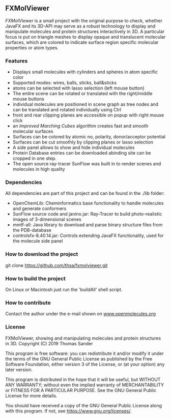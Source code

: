 ## FXMolViewer

*FXMolViewer* is a small project with the original purpose to check, whether JavaFX and its 3D-API may serve as a robust technology to display and manipulate molecules and protein structures interactively in 3D. A particular focus is put on triangle meshes to display opaque and translucent molecular surfaces, which are colored to indicate surface region specific molecular properties or atom types.


### Features

* Displays small molecules with cylinders and spheres in atom specific color
* Supported modes: wires, balls, sticks, ball&sticks
* atoms can be selected with lasso selection (left mouse button)
* The entire scene can be rotated or translated with the right/middle mouse buttons
* individual molecules are positioned in scene graph as tree nodes and can be translated and rotated individually using Ctrl
* front and rear clipping planes are accessible on popup with right mouse click
* an *Improved Marching Cubes* algorithm creates fast and smooth molecular surfaces
* Surfaces can be colored by atomic no, polarity, donor/acceptor potential
* Surfaces can be cut smoothly by clipping planes or lasso selection
* A side panel allows to show and hide individual molecules
* Protein Database entries can be downloaded abinding site can be cropped in one step.
* The open source ray-tracer SunFlow was built in to render scenes and molecules in high quality


### Dependencies

All dependencies are part of this project and can be found in the ./lib folder:
* OpenChemLib: Cheminformatics base functionality to handle molecules and generate conformers
* SunFlow source code and janino.jar: Ray-Tracer to build photo-realistic images of 3-dimensional scenes
* mmtf-all: Java library to download and parse binary structure files from the PDB-database
* controlsfx-8.40.14.jar: Controls extending JavaFX functionality, used for the molecule side panel


### How to download the project

git clone https://github.com/thsa/fxmolviewer.git


### How to build the project

On Linux or Macintosh just run the 'buildAll' shell script.


### How to contribute

Contact the author under the e-mail shown on www.openmolecules.org


### License

FXMolViewer, showing and manipulating molecules and protein structures in 3D.
Copyright (C) 2019 Thomas Sander

This program is free software: you can redistribute it and/or modify
it under the terms of the GNU General Public License as published by
the Free Software Foundation, either version 3 of the License, or
(at your option) any later version.

This program is distributed in the hope that it will be useful,
but WITHOUT ANY WARRANTY; without even the implied warranty of
MERCHANTABILITY or FITNESS FOR A PARTICULAR PURPOSE.  See the
GNU General Public License for more details.

You should have received a copy of the GNU General Public License
along with this program.  If not, see <https://www.gnu.org/licenses/>.
